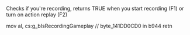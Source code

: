 Checks if you're recording, returns TRUE when you start recording (F1) or turn on action replay (F2)

mov al, cs:g_bIsRecordingGameplay // byte_141DD0CD0 in b944
retn
